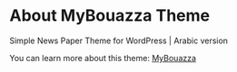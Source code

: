 # About MyBouazza Theme
Simple News Paper Theme for WordPress | Arabic version

You can learn more about this theme: [MyBouazza](http://www.baddi.info/project/mybouazza)

